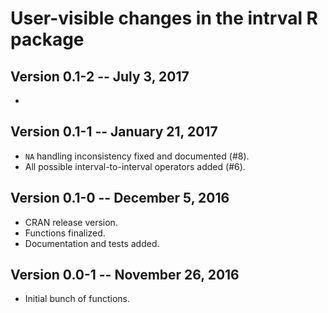 # User-visible changes in the intrval R package

## Version 0.1-2 -- July 3, 2017

*

## Version 0.1-1 -- January 21, 2017

* `NA` handling inconsistency fixed and documented (#8).
* All possible interval-to-interval operators added (#6).

## Version 0.1-0 -- December 5, 2016

* CRAN release version.
* Functions finalized.
* Documentation and tests added.

## Version 0.0-1 -- November 26, 2016

* Initial bunch of functions.
